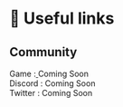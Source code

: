 # 🔗 Useful links

## **Community**&#x20;

Game :[ ](https://diamondminers.io)Coming Soon\
Discord : Coming Soon\
Twitter : Coming Soon

